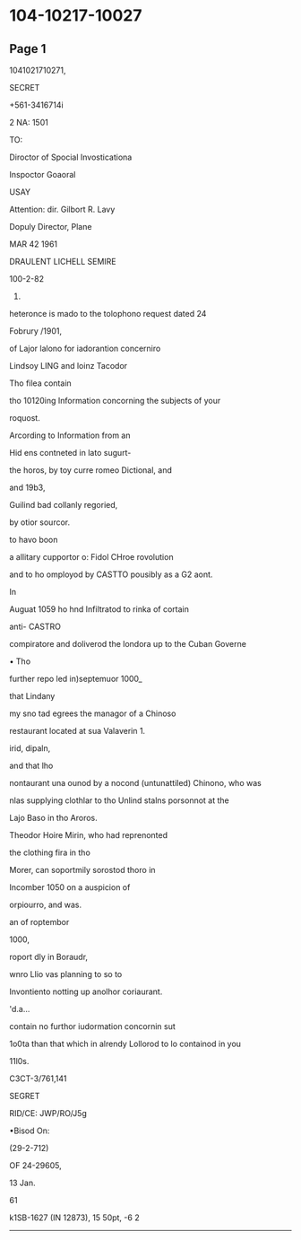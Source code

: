 # 104-10217-10027

## Page 1

1041021710271,

SECRET

+561-3416714i

2 NA: 1501

TO:

Diroctor of Spocial Invosticationa

Inspoctor Goaoral

USAY

Attention: dir. Gilbort R. Lavy

Dopuly Director, Plane

MAR 42 1961

DRAULENT LICHELL SEMIRE

100-2-82

1.

heteronce is mado to the tolophono request dated 24

Fobrury /1901,

of Lajor lalono for iadorantion concerniro

Lindsoy LING and loinz Tacodor

Tho filea contain

tho 10120ing Information concorning the subjects of your

roquost.

Arcording to Information from an

Hid ens contneted in lato sugurt-

the horos, by toy curre romeo Dictional, and

and 19b3,

Guilind bad collanly regoried,

by otior sourcor.

to havo boon

a allitary cupportor o: Fidol CHroe rovolution

and to ho omployod by CASTTO pousibly as a G2 aont.

In

Auguat 1059 ho hnd Infiltratod to rinka of cortain

anti- CASTRO

compiratore and doliverod the londora up to the Cuban Governe

• Tho

further repo led in)septemuor 1000_

that Lindany

my sno tad egrees the managor of a Chinoso

restaurant located at sua Valaverin 1.

irid, dipaln,

and that lho

nontaurant una ounod by a nocond (untunattiled) Chinono, who was

nlas supplying clothlar to tho Unlind stalns porsonnot at the

Lajo Baso in tho Aroros.

Theodor Hoire Mirin, who had reprenonted

the clothing fira in tho

Morer, can soportmily sorostod thoro in

Incomber 1050 on a auspicion of

orpiourro, and was.

an of roptembor

1000,

roport dly in Boraudr,

wnro Llio vas planning to so to

Invontiento notting up anolhor coriaurant.

'd.a...

contain no furthor iudormation concornin sut

1o0ta than that which in alrendy Lollorod to lo containod in you

11l0s.

C3CT-3/761,141

SEGRET

RID/CE: JWP/RO/J5g

•Bisod On:

(29-2-712)

OF 24-29605,

13 Jan.

61

k1SB-1627 (IN 12873), 15 50pt, -6 2

---

